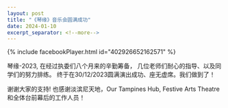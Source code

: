 ```yaml
---
layout: post
title: "《琴缘》音乐会圆满成功"
date: 2024-01-10
excerpt_separator: <!--more-->
---
```


{% include facebookPlayer.html id="402926652162571" %}
<!--more-->
琴缘-2023, 在经过执委们八个月来的辛勤筹备， 几位老师们耐心的指导、以及同学们的努力排练。 终于在30/12/2023圆满演出成功、座无虚席。我们做到了！

谢谢大家的支持! 也感谢淡滨尼天地，Our Tampines Hub, Festive Arts Theatre 和全体台前幕后的工作人员！
